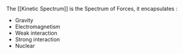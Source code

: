 The [[Kinetic Spectrum]] is the Spectrum of Forces, it encapsulates :

- Gravity
- Electromagnetism
- Weak interaction
- Strong interaction
- Nuclear 